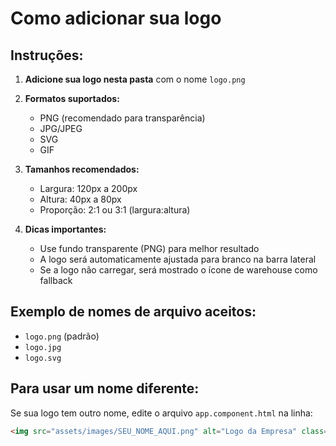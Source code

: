 # Como adicionar sua logo

## Instruções:

1. **Adicione sua logo nesta pasta** com o nome `logo.png`

2. **Formatos suportados:**
   - PNG (recomendado para transparência)
   - JPG/JPEG
   - SVG
   - GIF

3. **Tamanhos recomendados:**
   - Largura: 120px a 200px
   - Altura: 40px a 80px
   - Proporção: 2:1 ou 3:1 (largura:altura)

4. **Dicas importantes:**
   - Use fundo transparente (PNG) para melhor resultado
   - A logo será automaticamente ajustada para branco na barra lateral
   - Se a logo não carregar, será mostrado o ícone de warehouse como fallback

## Exemplo de nomes de arquivo aceitos:
- `logo.png` (padrão)
- `logo.jpg`
- `logo.svg`

## Para usar um nome diferente:
Se sua logo tem outro nome, edite o arquivo `app.component.html` na linha:
```html
<img src="assets/images/SEU_NOME_AQUI.png" alt="Logo da Empresa" class="logo-image">
```
